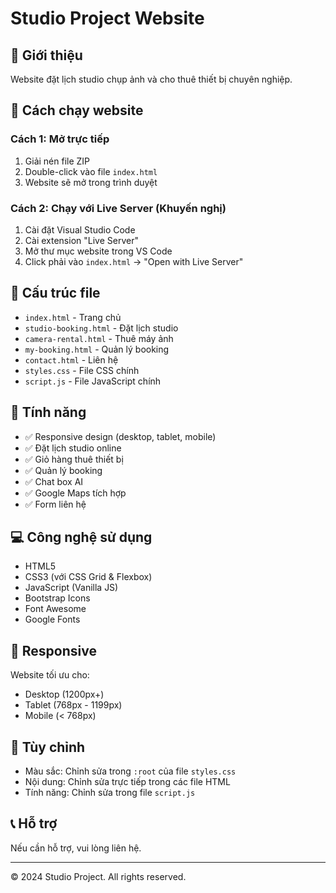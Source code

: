 # Studio Project Website

## 📸 Giới thiệu
Website đặt lịch studio chụp ảnh và cho thuê thiết bị chuyên nghiệp.

## 🚀 Cách chạy website

### Cách 1: Mở trực tiếp
1. Giải nén file ZIP
2. Double-click vào file `index.html`
3. Website sẽ mở trong trình duyệt

### Cách 2: Chạy với Live Server (Khuyến nghị)
1. Cài đặt Visual Studio Code
2. Cài extension "Live Server"
3. Mở thư mục website trong VS Code
4. Click phải vào `index.html` → "Open with Live Server"

## 📄 Cấu trúc file
- `index.html` - Trang chủ
- `studio-booking.html` - Đặt lịch studio
- `camera-rental.html` - Thuê máy ảnh
- `my-booking.html` - Quản lý booking
- `contact.html` - Liên hệ
- `styles.css` - File CSS chính
- `script.js` - File JavaScript chính

## 🎨 Tính năng
- ✅ Responsive design (desktop, tablet, mobile)
- ✅ Đặt lịch studio online
- ✅ Giỏ hàng thuê thiết bị
- ✅ Quản lý booking
- ✅ Chat box AI
- ✅ Google Maps tích hợp
- ✅ Form liên hệ

## 💻 Công nghệ sử dụng
- HTML5
- CSS3 (với CSS Grid & Flexbox)
- JavaScript (Vanilla JS)
- Bootstrap Icons
- Font Awesome
- Google Fonts

## 📱 Responsive
Website tối ưu cho:
- Desktop (1200px+)
- Tablet (768px - 1199px)
- Mobile (< 768px)

## 🔧 Tùy chỉnh
- Màu sắc: Chỉnh sửa trong `:root` của file `styles.css`
- Nội dung: Chỉnh sửa trực tiếp trong các file HTML
- Tính năng: Chỉnh sửa trong file `script.js`

## 📞 Hỗ trợ
Nếu cần hỗ trợ, vui lòng liên hệ.

---
© 2024 Studio Project. All rights reserved. 